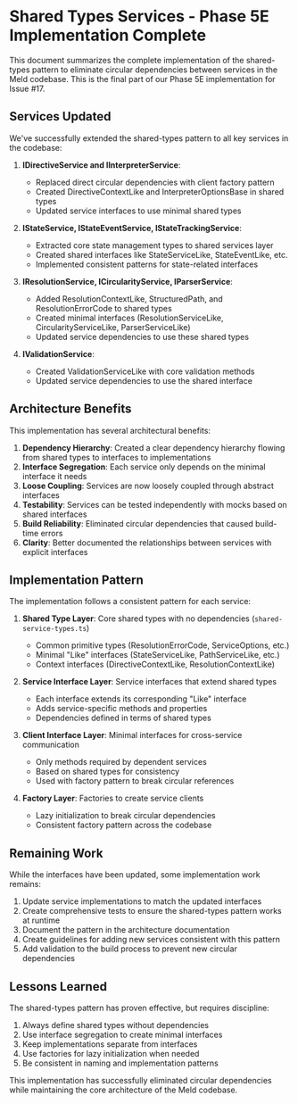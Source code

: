 # Shared Types Services - Phase 5E Implementation Complete

This document summarizes the complete implementation of the shared-types pattern to eliminate circular dependencies between services in the Meld codebase. This is the final part of our Phase 5E implementation for Issue #17.

## Services Updated

We've successfully extended the shared-types pattern to all key services in the codebase:

1. **IDirectiveService and IInterpreterService**:
   - Replaced direct circular dependencies with client factory pattern
   - Created DirectiveContextLike and InterpreterOptionsBase in shared types
   - Updated service interfaces to use minimal shared types

2. **IStateService, IStateEventService, IStateTrackingService**:
   - Extracted core state management types to shared services layer
   - Created shared interfaces like StateServiceLike, StateEventLike, etc.
   - Implemented consistent patterns for state-related interfaces

3. **IResolutionService, ICircularityService, IParserService**:
   - Added ResolutionContextLike, StructuredPath, and ResolutionErrorCode to shared types
   - Created minimal interfaces (ResolutionServiceLike, CircularityServiceLike, ParserServiceLike)
   - Updated service dependencies to use these shared types

4. **IValidationService**:
   - Created ValidationServiceLike with core validation methods
   - Updated service dependencies to use the shared interface

## Architecture Benefits

This implementation has several architectural benefits:

1. **Dependency Hierarchy**: Created a clear dependency hierarchy flowing from shared types to interfaces to implementations
2. **Interface Segregation**: Each service only depends on the minimal interface it needs
3. **Loose Coupling**: Services are now loosely coupled through abstract interfaces
4. **Testability**: Services can be tested independently with mocks based on shared interfaces
5. **Build Reliability**: Eliminated circular dependencies that caused build-time errors
6. **Clarity**: Better documented the relationships between services with explicit interfaces

## Implementation Pattern

The implementation follows a consistent pattern for each service:

1. **Shared Type Layer**: Core shared types with no dependencies (`shared-service-types.ts`)
   - Common primitive types (ResolutionErrorCode, ServiceOptions, etc.)
   - Minimal "Like" interfaces (StateServiceLike, PathServiceLike, etc.)
   - Context interfaces (DirectiveContextLike, ResolutionContextLike)

2. **Service Interface Layer**: Service interfaces that extend shared types
   - Each interface extends its corresponding "Like" interface
   - Adds service-specific methods and properties
   - Dependencies defined in terms of shared types

3. **Client Interface Layer**: Minimal interfaces for cross-service communication
   - Only methods required by dependent services
   - Based on shared types for consistency
   - Used with factory pattern to break circular references

4. **Factory Layer**: Factories to create service clients
   - Lazy initialization to break circular dependencies
   - Consistent factory pattern across the codebase

## Remaining Work

While the interfaces have been updated, some implementation work remains:

1. Update service implementations to match the updated interfaces
2. Create comprehensive tests to ensure the shared-types pattern works at runtime
3. Document the pattern in the architecture documentation
4. Create guidelines for adding new services consistent with this pattern
5. Add validation to the build process to prevent new circular dependencies

## Lessons Learned

The shared-types pattern has proven effective, but requires discipline:

1. Always define shared types without dependencies
2. Use interface segregation to create minimal interfaces
3. Keep implementations separate from interfaces
4. Use factories for lazy initialization when needed
5. Be consistent in naming and implementation patterns

This implementation has successfully eliminated circular dependencies while maintaining the core architecture of the Meld codebase.